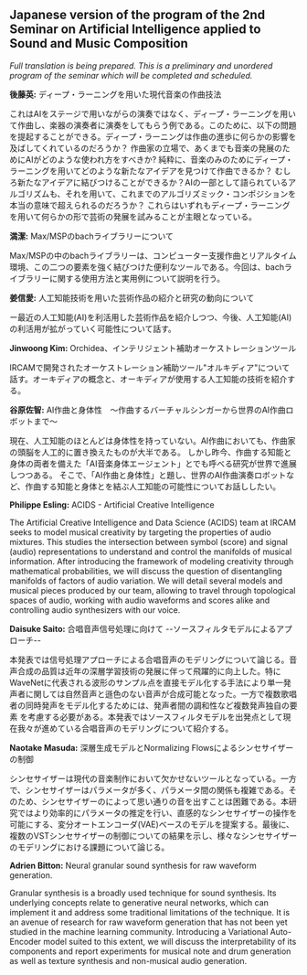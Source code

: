 <!---
render and export with https://md2pdf.netlify.com (https://www.markdowntopdf.com does not support japanese characters)
--->

## Japanese version of the program of the 2nd Seminar on Artificial Intelligence applied to Sound and Music Composition

*Full translation is being prepared. This is a preliminary and unordered program of the seminar which will be completed and scheduled.*

**後藤英:** ディープ・ラーニングを用いた現代音楽の作曲技法

これはAIをステージで用いながらの演奏ではなく、ディープ・ラーニングを用いて作曲し、楽器の演奏者に演奏をしてもらう例である。このために、以下の問題を提起することができる。ディープ・ラーニングは作曲の進歩に何らかの影響を及ばしてくれているのだろうか？ 作曲家の立場で、あくまでも音楽の発展のためにAIがどのような使われ方をすべきか? 純粋に、音楽のみのためにディープ・ラーニングを用いてどのような新たなアイデアを見つけて作曲できるか？ むしろ新たなアイデアに結びつけることができるか？AIの一部として語られているアルゴリズムも、それを用いて、これまでのアルゴリズミック・コンポジションを本当の意味で超えられるのだろうか？ これらはいずれもディープ・ラーニングを用いて何らかの形で芸術の発展を試みることが主眼となっている。

**満潔:** Max/MSPのbachライブラリーについて

Max/MSPの中のbachライブラリーは、コンピューター支援作曲とリアルタイム環境、この二つの要素を強く結びつけた便利なツールである。今回は、bachライブラリーに関する使用方法と実用例について説明を行う。

**姜信愛:** 人工知能技術を用いた芸術作品の紹介と研究の動向について

ー最近の人工知能(AI)を利活用した芸術作品を紹介しつつ、今後、人工知能(AI)の利活用が拡がっていく可能性について話す。

**Jinwoong Kim:** Orchidea、インテリジェント補助オーケストレーションツール

IRCAMで開発されたオーケストレーション補助ツール"オルキディア"について話す。オーキディアの概念と、オーキディアが使用する人工知能の技術を紹介する。

**谷原佐智:** AI作曲と身体性　〜作曲するバーチャルシンガーから世界のAI作曲ロボットまで〜

現在、人工知能のほとんどは身体性を持っていない。AI作曲においても、作曲家の頭脳を人工的に置き換えたものが大半である。
しかし昨今、作曲する知能と身体の両者を備えた「AI音楽身体エージェント」とでも呼べる研究が世界で進展しつつある。
そこで、「AI作曲と身体性」と題し、世界のAI作曲演奏ロボットなど、作曲する知能と身体とを結ぶ人工知能の可能性についてお話ししたい。

**Philippe Esling:** ACIDS - Artificial Creative Intelligence

The Artificial Creative Intelligence and Data Science (ACIDS) team at IRCAM seeks to model musical creativity by targeting the properties of audio mixtures. This studies the intersection between symbol (score) and signal (audio) representations to understand and control the manifolds of musical information. After introducing the framework of modeling creativity through mathematical probabilities, we will discuss the question of disentangling manifolds of factors of audio variation. We will detail several models and musical pieces produced by our team, allowing to travel through topological spaces of audio, working with audio waveforms and scores alike and controlling audio synthesizers with our voice.

**Daisuke Saito:** 合唱音声信号処理に向けて --ソースフィルタモデルによるアプローチ--

本発表では信号処理アプローチによる合唱音声のモデリングについて論じる。音声合成の品質は近年の深層学習技術の発展に伴って飛躍的に向上した。特にWaveNetに代表される波形のサンプル点を直接モデル化する手法により単一発声者に関しては自然音声と遜色のない音声が合成可能となった。一方で複数歌唱者の同時発声をモデル化するためには、発声者間の調和性など複数発声独自の要素 を考慮する必要がある。本発表ではソースフィルタモデルを出発点として現在我々が進めている合唱音声のモデリングについて紹介する。

**Naotake Masuda:** 深層生成モデルとNormalizing Flowsによるシンセサイザーの制御

シンセサイザーは現代の音楽制作において欠かせないツールとなっている。一方で、シンセサイザーはパラメータが多く、パラメータ間の関係も複雑である。そのため、シンセサイザーのによって思い通りの音を出すことは困難である。本研究ではより効率的にパラメータの推定を行い、直感的なシンセサイザーの操作を可能にする、変分オートエンコーダ(VAE)ベースのモデルを提案する。最後に、複数のVSTシンセサイザーの制御についての結果を示し、様々なシンセサイザーのモデリングにおける課題について論じる。

**Adrien Bitton:** Neural granular sound synthesis for raw waveform generation.

Granular synthesis is a broadly used technique for sound synthesis. Its underlying concepts relate to generative neural networks, which can implement it and address some traditional limitations of the technique. It is an avenue of research for raw waveform generation that has not been yet studied in the machine learning community. Introducing a Variational Auto-Encoder model suited to this extent, we will discuss the interpretability of its components and report experiments for musical note and drum generation as well as texture synthesis and non-musical audio generation.
